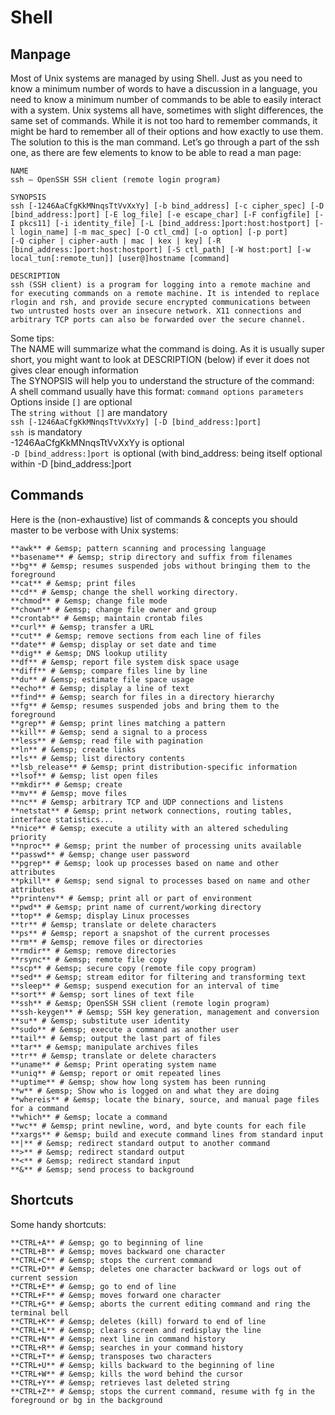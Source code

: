 # Shell
## Manpage
Most of Unix systems are managed by using Shell. Just as you need to know a minimum number of words to have a discussion in a language, you need to know a minimum number of commands to be able to easily interact with a system. Unix systems all have, sometimes with slight differences, the same set of commands. While it is not too hard to remember commands, it might be hard to remember all of their options and how exactly to use them. The solution to this is the man command. Let’s go through a part of the ssh one, as there are few elements to know to be able to read a man page:  
```
NAME
ssh — OpenSSH SSH client (remote login program)

SYNOPSIS
ssh [-1246AaCfgKkMNnqsTtVvXxYy] [-b bind_address] [-c cipher_spec] [-D [bind_address:]port] [-E log_file] [-e escape_char] [-F configfile] [-I pkcs11] [-i identity_file] [-L [bind_address:]port:host:hostport] [-l login_name] [-m mac_spec] [-O ctl_cmd] [-o option] [-p port]
[-Q cipher | cipher-auth | mac | kex | key] [-R [bind_address:]port:host:hostport] [-S ctl_path] [-W host:port] [-w local_tun[:remote_tun]] [user@]hostname [command]

DESCRIPTION
ssh (SSH client) is a program for logging into a remote machine and for executing commands on a remote machine. It is intended to replace rlogin and rsh, and provide secure encrypted communications between two untrusted hosts over an insecure network. X11 connections and arbitrary TCP ports can also be forwarded over the secure channel.
```
Some tips:  
The NAME will summarize what the command is doing. As it is usually super short, you might want to look at DESCRIPTION (below) if ever it does not gives clear enough information  
The SYNOPSIS will help you to understand the structure of the command:  
A shell command usually have this format: `command options parameters`  
Options inside `[]` are optional  
The `string without []` are mandatory  
`ssh [-1246AaCfgKkMNnqsTtVvXxYy] [-D [bind_address:]port]`  
`ssh `is mandatory  
-1246AaCfgKkMNnqsTtVvXxYy is optional  
`-D [bind_address:]port `is optional (with bind_address: being itself optional within -D [bind_address:]port  

<!-- Type nbsp to add a single space.
Type ensp to add 2 spaces.
Type emsp to add 4 spaces. -->

## Commands
Here is the (non-exhaustive) list of commands & concepts you should master to be verbose with Unix systems:  
```
**awk** # &emsp; pattern scanning and processing language  
**basename** # &emsp; strip directory and suffix from filenames  
**bg** # &emsp; resumes suspended jobs without bringing them to the foreground  
**cat** # &emsp; print files  
**cd** # &emsp; change the shell working directory.  
**chmod** # &emsp; change file mode  
**chown** # &emsp; change file owner and group  
**crontab** # &emsp; maintain crontab files  
**curl** # &emsp; transfer a URL  
**cut** # &emsp; remove sections from each line of files  
**date** # &emsp; display or set date and time  
**dig** # &emsp; DNS lookup utility  
**df** # &emsp; report file system disk space usage  
**diff** # &emsp; compare files line by line  
**du** # &emsp; estimate file space usage  
**echo** # &emsp; display a line of text  
**find** # &emsp; search for files in a directory hierarchy  
**fg** # &emsp; resumes suspended jobs and bring them to the foreground  
**grep** # &emsp; print lines matching a pattern  
**kill** # &emsp; send a signal to a process  
**less** # &emsp; read file with pagination  
**ln** # &emsp; create links  
**ls** # &emsp; list directory contents  
**lsb_release** # &emsp; print distribution-specific information  
**lsof** # &emsp; list open files  
**mkdir** # &emsp; create  
**mv** # &emsp; move files  
**nc** # &emsp; arbitrary TCP and UDP connections and listens  
**netstat** # &emsp; print network connections, routing tables, interface statistics...  
**nice** # &emsp; execute a utility with an altered scheduling priority  
**nproc** # &emsp; print the number of processing units available  
**passwd** # &emsp; change user password  
**pgrep** # &emsp; look up processes based on name and other attributes  
**pkill** # &emsp; send signal to processes based on name and other attributes  
**printenv** # &emsp; print all or part of environment  
**pwd** # &emsp; print name of current/working directory  
**top** # &emsp; display Linux processes  
**tr** # &emsp; translate or delete characters  
**ps** # &emsp; report a snapshot of the current processes  
**rm** # &emsp; remove files or directories  
**rmdir** # &emsp; remove directories  
**rsync** # &emsp; remote file copy  
**scp** # &emsp; secure copy (remote file copy program)  
**sed** # &emsp; stream editor for filtering and transforming text  
**sleep** # &emsp; suspend execution for an interval of time  
**sort** # &emsp; sort lines of text file  
**ssh** # &emsp; OpenSSH SSH client (remote login program)  
**ssh-keygen** # &emsp; SSH key generation, management and conversion  
**su** # &emsp; substitute user identity  
**sudo** # &emsp; execute a command as another user  
**tail** # &emsp; output the last part of files  
**tar** # &emsp; manipulate archives files  
**tr** # &emsp; translate or delete characters  
**uname** # &emsp; Print operating system name  
**uniq** # &emsp; report or omit repeated lines  
**uptime** # &emsp; show how long system has been running  
**w** # &emsp; Show who is logged on and what they are doing  
**whereis** # &emsp; locate the binary, source, and manual page files for a command  
**which** # &emsp; locate a command  
**wc** # &emsp; print newline, word, and byte counts for each file  
**xargs** # &emsp; build and execute command lines from standard input  
**|** # &emsp; redirect standard output to another command  
**>** # &emsp; redirect standard output  
**<** # &emsp; redirect standard input  
**&** # &emsp; send process to background  
```

## Shortcuts
Some handy shortcuts:
```
**CTRL+A** # &emsp; go to beginning of line  
**CTRL+B** # &emsp; moves backward one character  
**CTRL+C** # &emsp; stops the current command  
**CTRL+D** # &emsp; deletes one character backward or logs out of current session  
**CTRL+E** # &emsp; go to end of line  
**CTRL+F** # &emsp; moves forward one character  
**CTRL+G** # &emsp; aborts the current editing command and ring the terminal bell  
**CTRL+K** # &emsp; deletes (kill) forward to end of line  
**CTRL+L** # &emsp; clears screen and redisplay the line  
**CTRL+N** # &emsp; next line in command history  
**CTRL+R** # &emsp; searches in your command history  
**CTRL+T** # &emsp; transposes two characters  
**CTRL+U** # &emsp; kills backward to the beginning of line  
**CTRL+W** # &emsp; kills the word behind the cursor  
**CTRL+Y** # &emsp; retrieves last deleted string  
**CTRL+Z** # &emsp; stops the current command, resume with fg in the foreground or bg in the background  
```